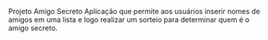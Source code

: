 Projeto Amigo Secreto
Aplicação que permite aos usuários inserir nomes de amigos em uma lista e logo realizar um sorteio para determinar quem é o amigo secreto. 


